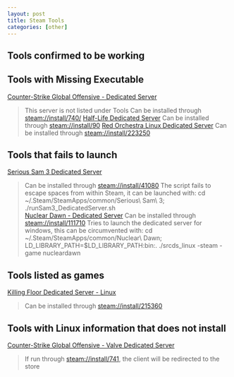 ```yaml
---
layout: post
title: Steam Tools
categories: [other]
---
```


Tools confirmed to be working
-----------------------------


Tools with Missing Executable
-----------------------------
[Counter-Strike Global Offensive - Dedicated Server]()
> This server is not listed under Tools
> Can be installed through [steam://install/740/](steam://install/)
[Half-Life Dedicated Server]()
> Can be installed through [steam://install/90](steam://install/90)
[Red Orchestra Linux Dedicated Server]()
> Can be installed through [steam://install/223250](steam://install/223250)

Tools that fails to launch
--------------------------
[Serious Sam 3 Dedicated Server]()
> Can be installed through [steam://install/41080](steam://install/41080)
> The script fails to escape spaces from within Steam, it can be launched with:
> cd ~/.Steam/SteamApps/common/Serious\ Sam\ 3; ./runSam3_DedicatedServer.sh  
[Nuclear Dawn - Dedicated Server]()
> Can be installed through [steam://install/111710](steam://install/111710)
> Tries to launch the dedicated server for windows, this can be circumvented with:
> cd ~/.Steam/SteamApps/common/Nuclear\ Dawn; LD_LIBRARY_PATH=$LD_LIBRARY_PATH:bin:. ./srcds_linux  -steam -game nucleardawn  

Tools listed as games
---------------------
[Killing Floor Dedicated Server - Linux]()
> Can be installed through [steam://install/215360](steam://install/215360)

Tools with Linux information that does not install
--------------------------------------------------
[Counter-Strike Global Offensive - Valve Dedicated Server]()
> If run through [steam://install/741](steam://install/741), the client will be redirected to the store
